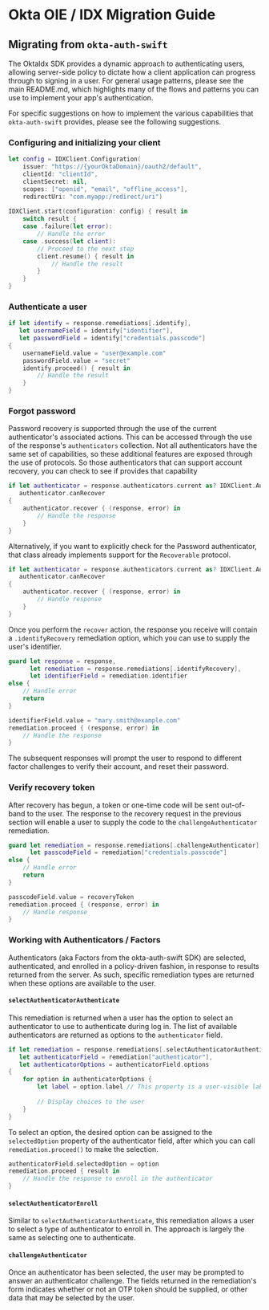 
# Okta OIE / IDX Migration Guide

## Migrating from `okta-auth-swift`

The OktaIdx SDK provides a dynamic approach to authenticating users, allowing server-side policy to dictate how a client application can progress through to signing in a user. For general usage patterns, please see the main README.md, which highlights many of the flows and patterns you can use to implement your app's authentication.

For specific suggestions on how to implement the various capabilities that `okta-auth-swift` provides, please see the following suggestions.

### Configuring and initializing your client

```swift
let config = IDXClient.Configuration(
    issuer: "https://{yourOktaDomain}/oauth2/default",
    clientId: "clientId",
    clientSecret: nil,
    scopes: ["openid", "email", "offline_access"],
    redirectUri: "com.myapp:/redirect/uri")
    
IDXClient.start(configuration: config) { result in
    switch result {
    case .failure(let error):
        // Handle the error
    case .success(let client):
        // Proceed to the next step
        client.resume() { result in
            // Handle the result
        }
    }
}
```

### Authenticate a user 

```swift
if let identify = response.remediations[.identify],
   let usernameField = identify["identifier"],
   let passwordField = identify["credentials.passcode"]
{
    usernameField.value = "user@example.com"
    passwordField.value = "secret"
    identify.proceed() { result in
        // Handle the result
    } 
}
```

### Forgot password

Password recovery is supported through the use of the current authenticator's associated actions.  This can be accessed through the use of the response's `authenticators` collection. Not all authenticators have the same set of capabilities, so these additional features are exposed through the use of protocols.  So those authenticators that can support account recovery, you can check to see if provides that capability

```swift
if let authenticator = response.authenticators.current as? IDXClient.Authenticator & Recoverable,
   authenticator.canRecover
{
    authenticator.recover { (response, error) in
        // Handle the response
    }
}
```

Alternatively, if you want to explicitly check for the Password authenticator, that class already implements support for the `Recoverable` protocol.

```swift
if let authenticator = response.authenticators.current as? IDXClient.Authenticator.Password,
   authenticator.canRecover
{
    authenticator.recover { (response, error) in
        // Handle response
    }
}
```

Once you perform the `recover` action, the response you receive will contain a `.identifyRecovery` remediation option, which you can use to supply the user's identifier.

```swift
guard let response = response,
      let remediation = response.remediations[.identifyRecovery],
      let identifierField = remediation.identifier
else {
    // Handle error
    return
}

identifierField.value = "mary.smith@example.com"
remediation.proceed { (response, error) in
    // Handle the response
}
```

The subsequent responses will prompt the user to respond to different factor challenges to verify their account, and reset their password.

### Verify recovery token

After recovery has begun, a token or one-time code will be sent out-of-band to the user. The response to the recovery request in the previous section will enable a user to supply the code to the `challengeAuthenticator` remediation.

```swift
guard let remediation = response.remediations[.challengeAuthenticator],
      let passcodeField = remediation["credentials.passcode"]
else {
    // Handle error
    return
}

passcodeField.value = recoveryToken
remediation.proceed { (response, error) in
    // Handle response
}
```

### Working with Authenticators / Factors

Authenticators (aka Factors from the okta-auth-swift SDK) are selected, authenticated, and enrolled in a policy-driven fashion, in response to results returned from the server. As such, specific remediation types are returned when these options are available to the user.

#### `selectAuthenticatorAuthenticate`

This remediation is returned when a user has the option to select an authenticator to use to authenticate during log in. The list of available authenticators are returned as options to the `authenticator` field.

```swift
if let remediation = response.remediations[.selectAuthenticatorAuthenticate],
   let authenticatorField = remediation["authenticator"],
   let authenticatorOptions = authenticatorField.options
{
    for option in authenticatorOptions {
        let label = option.label // This property is a user-visible label representing the choice (e.g. Email/Phone)
        
        // Display choices to the user
    }
}
```

To select an option, the desired option can be assigned to the `selectedOption` property of the authenticator field, after which you can call `remediation.proceed()` to make the selection.

```swift
authenticatorField.selectedOption = option
remediation.proceed { result in
    // Handle the response to enroll in the authenticator
}
```

#### `selectAuthenticatorEnroll`

Similar to `selectAuthenticatorAuthenticate`, this remediation allows a user to select a type of authenticator to enroll in. The approach is largely the same as selecting one to authenticate.

#### `challengeAuthenticator`

Once an authenticator has been selected, the user may be prompted to answer an authenticator challenge.  The fields returned in the remediation's form indicates whether or not an OTP token should be supplied, or other data that may be selected by the user.
